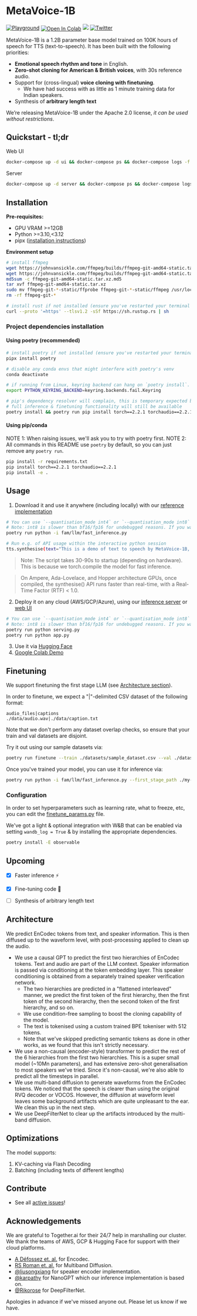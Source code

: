 # MetaVoice-1B



[![Playground](https://img.shields.io/static/v1?label=Try&message=Playground&color=fc4982&url=https://ttsdemo.themetavoice.xyz/)](https://ttsdemo.themetavoice.xyz/)
<a target="_blank" style="display: inline-block; vertical-align: middle" href="https://colab.research.google.com/github/metavoiceio/metavoice-src/blob/main/colab_demo.ipynb">
  <img src="https://colab.research.google.com/assets/colab-badge.svg" alt="Open In Colab"/>
</a>
[![](https://dcbadge.vercel.app/api/server/Cpy6U3na8Z?style=flat&compact=True)](https://discord.gg/tbTbkGEgJM)
[![Twitter](https://img.shields.io/twitter/url/https/twitter.com/OnusFM.svg?style=social&label=@metavoiceio)](https://twitter.com/metavoiceio)



MetaVoice-1B is a 1.2B parameter base model trained on 100K hours of speech for TTS (text-to-speech). It has been built with the following priorities:
* **Emotional speech rhythm and tone** in English.
* **Zero-shot cloning for American & British voices**, with 30s reference audio.
* Support for (cross-lingual) **voice cloning with finetuning**.
  * We have had success with as little as 1 minute training data for Indian speakers.
* Synthesis of **arbitrary length text**

We’re releasing MetaVoice-1B under the Apache 2.0 license, *it can be used without restrictions*.


## Quickstart - tl;dr

Web UI
```bash
docker-compose up -d ui && docker-compose ps && docker-compose logs -f
```

Server
```bash
docker-compose up -d server && docker-compose ps && docker-compose logs -f
```

## Installation

**Pre-requisites:**
- GPU VRAM >=12GB
- Python >=3.10,<3.12
- pipx ([installation instructions](https://pipx.pypa.io/stable/installation/))

**Environment setup**
```bash
# install ffmpeg
wget https://johnvansickle.com/ffmpeg/builds/ffmpeg-git-amd64-static.tar.xz
wget https://johnvansickle.com/ffmpeg/builds/ffmpeg-git-amd64-static.tar.xz.md5
md5sum -c ffmpeg-git-amd64-static.tar.xz.md5
tar xvf ffmpeg-git-amd64-static.tar.xz
sudo mv ffmpeg-git-*-static/ffprobe ffmpeg-git-*-static/ffmpeg /usr/local/bin/
rm -rf ffmpeg-git-*

# install rust if not installed (ensure you've restarted your terminal after installation)
curl --proto '=https' --tlsv1.2 -sSf https://sh.rustup.rs | sh
```

### Project dependencies installation
#### Using poetry (recommended)
```bash
# install poetry if not installed (ensure you've restarted your terminal after installation)
pipx install poetry

# disable any conda envs that might interfere with poetry's venv
conda deactivate

# if running from Linux, keyring backend can hang on `poetry install`. This prevents that.
export PYTHON_KEYRING_BACKEND=keyring.backends.fail.Keyring

# pip's dependency resolver will complain, this is temporary expected behaviour
# full inference & finetuning functionality will still be available
poetry install && poetry run pip install torch==2.2.1 torchaudio==2.2.1
```

#### Using pip/conda
NOTE 1: When raising issues, we'll ask you to try with poetry first.
NOTE 2: All commands in this README use `poetry` by default, so you can just remove any `poetry run`.

```bash
pip install -r requirements.txt
pip install torch==2.2.1 torchaudio==2.2.1
pip install -e .
```

## Usage
1. Download it and use it anywhere (including locally) with our [reference implementation](/fam/llm/fast_inference.py)
```bash
# You can use `--quantisation_mode int4` or `--quantisation_mode int8` for experimental faster inference.  This will degrade the quality of the audio.
# Note: int8 is slower than bf16/fp16 for undebugged reasons. If you want fast, try int4 which is roughly 2x faster than bf16/fp16.
poetry run python -i fam/llm/fast_inference.py

# Run e.g. of API usage within the interactive python session
tts.synthesise(text="This is a demo of text to speech by MetaVoice-1B, an open-source foundational audio model.", spk_ref_path="assets/bria.mp3")
```
> Note: The script takes 30-90s to startup (depending on hardware). This is because we torch.compile the model for fast inference.

> On Ampere, Ada-Lovelace, and Hopper architecture GPUs, once compiled, the synthesise() API runs faster than real-time, with a Real-Time Factor (RTF) < 1.0.

2. Deploy it on any cloud (AWS/GCP/Azure), using our [inference server](serving.py) or [web UI](app.py)
```bash
# You can use `--quantisation_mode int4` or `--quantisation_mode int8` for experimental faster inference. This will degrade the quality of the audio.
# Note: int8 is slower than bf16/fp16 for undebugged reasons. If you want fast, try int4 which is roughly 2x faster than bf16/fp16.
poetry run python serving.py
poetry run python app.py
```

3. Use it via [Hugging Face](https://huggingface.co/metavoiceio)
4. [Google Colab Demo](https://colab.research.google.com/github/metavoiceio/metavoice-src/blob/main/colab_demo.ipynb)

## Finetuning
We support finetuning the first stage LLM (see [Architecture section](#Architecture)).

In order to finetune, we expect a "|"-delimited CSV dataset of the following format:

```csv
audio_files|captions
./data/audio.wav|./data/caption.txt
```

Note that we don't perform any dataset overlap checks, so ensure that your train and val datasets are disjoint.

Try it out using our sample datasets via:
```bash
poetry run finetune --train ./datasets/sample_dataset.csv --val ./datasets/sample_val_dataset.csv
```

Once you've trained your model, you can use it for inference via:
```bash
poetry run python -i fam/llm/fast_inference.py --first_stage_path ./my-finetuned_model.pt
```

### Configuration

In order to set hyperparameters such as learning rate, what to freeze, etc, you
can edit the [finetune_params.py](./fam/llm/config/finetune_params.py) file.

We've got a light & optional integration with W&B that can be enabled via setting
`wandb_log = True` & by installing the appropriate dependencies.

```bash
poetry install -E observable
```

## Upcoming
- [x] Faster inference ⚡
- [x] Fine-tuning code 📐
- [ ] Synthesis of arbitrary length text


## Architecture
We predict EnCodec tokens from text, and speaker information. This is then diffused up to the waveform level, with post-processing applied to clean up the audio.

* We use a causal GPT to predict the first two hierarchies of EnCodec tokens. Text and audio are part of the LLM context. Speaker information is passed via conditioning at the token embedding layer. This speaker conditioning is obtained from a separately trained speaker verification network.
  - The two hierarchies are predicted in a "flattened interleaved" manner, we predict the first token of the first hierarchy, then the first token of the second hierarchy, then the second token of the first hierarchy, and so on.
  - We use condition-free sampling to boost the cloning capability of the model.
  - The text is tokenised using a custom trained BPE tokeniser with 512 tokens.
  - Note that we've skipped predicting semantic tokens as done in other works, as we found that this isn't strictly necessary.
* We use a non-causal (encoder-style) transformer to predict the rest of the 6 hierarchies from the first two hierarchies. This is a super small model (~10Mn parameters), and has extensive zero-shot generalisation to most speakers we've tried. Since it's non-causal, we're also able to predict all the timesteps in parallel.
* We use multi-band diffusion to generate waveforms from the EnCodec tokens. We noticed that the speech is clearer than using the original RVQ decoder or VOCOS. However, the diffusion at waveform level leaves some background artifacts which are quite unpleasant to the ear. We clean this up in the next step.
* We use DeepFilterNet to clear up the artifacts introduced by the multi-band diffusion.

## Optimizations
The model supports:
1. KV-caching via Flash Decoding
2. Batching (including texts of different lengths)

## Contribute
- See all [active issues](https://github.com/metavoiceio/metavoice-src/issues)!

## Acknowledgements
We are grateful to Together.ai for their 24/7 help in marshalling our cluster. We thank the teams of AWS, GCP & Hugging Face for support with their cloud platforms.

- [A Défossez et. al.](https://arxiv.org/abs/2210.13438) for Encodec.
- [RS Roman et. al.](https://arxiv.org/abs/2308.02560) for Multiband Diffusion.
- [@liusongxiang](https://github.com/liusongxiang/ppg-vc/blob/main/speaker_encoder/inference.py) for speaker encoder implementation.
- [@karpathy](https://github.com/karpathy/nanoGPT) for NanoGPT which our inference implementation is based on.
- [@Rikorose](https://github.com/Rikorose) for DeepFilterNet.

Apologies in advance if we've missed anyone out. Please let us know if we have.

